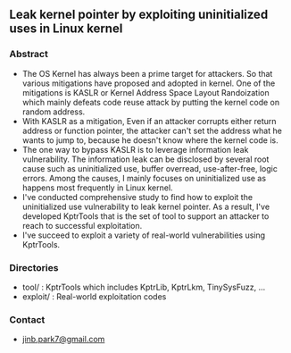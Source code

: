 ## Leak kernel pointer by exploiting uninitialized uses in Linux kernel

### Abstract

- The OS Kernel has always been a prime target for attackers.
  So that various mitigations have proposed and adopted in kernel.
  One of the mitigations is KASLR or Kernel Address Space Layout Randoization
  which mainly defeats code reuse attack by putting the kernel code on random address.
- With KASLR as a mitigation, Even if an attacker corrupts either return address or function pointer,
  the attacker can't set the address what he wants to jump to, because he doesn't know where the kernel code is.
- The one way to bypass KASLR is to leverage information leak vulnerability.
  The information leak can be disclosed by several root cause such as uninitialized use, buffer overread,
  use-after-free, logic errors. Among the causes, I mainly focuses on uninitialized use as happens most frequently in Linux kernel.
- I've conducted comprehensive study to find how to exploit the uninitialized use vulnerability to leak kernel pointer. As a result, I've developed KptrTools that is the set of tool to support an attacker to reach to successful exploitation.
- I've succeed to exploit a variety of real-world vulnerabilities using KptrTools.

### Directories

- tool/ :  KptrTools which includes KptrLib, KptrLkm, TinySysFuzz, ...
- exploit/ :  Real-world exploitation codes

### Contact

- jinb.park7@gmail.com
